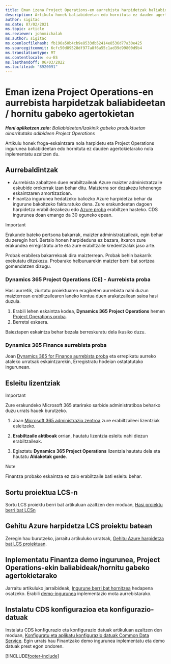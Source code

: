 ```yaml
---
title: Eman izena Project Operations-en aurrebista harpidetzak baliabideetan / hornitu gabeko agertokietan
description: Artikulu honek baliabideetan edo hornituta ez dauden agertokietarako Proiektu-eragiketak harpidetu eta inplementatzeari buruzko informazioa eskaintzen du.
author: sigitac
ms.date: 07/02/2021
ms.topic: article
ms.reviewer: johnmichalak
ms.author: sigitac
ms.openlocfilehash: fb196a50b4cb9e8533db52414e8536d77a30e425
ms.sourcegitcommit: 6cfc50d89528df977a8f6a55c1ad39d99800d9b4
ms.translationtype: MT
ms.contentlocale: eu-ES
ms.lasthandoff: 06/03/2022
ms.locfileid: "8920091"
---
```

# <a name="sign-up-for-project-operations-preview-subscriptions-for-resource-non-stocked-scenarios"></a>Eman izena Project Operations-en aurrebista harpidetzak baliabideetan / hornitu gabeko agertokietan

_**Honi aplikatzen zaio:** Baliabideetan/Izakinik gabeko produktuetan oinarritutako adibideen Project Operations_



Artikulu honek froga-eskaintzara nola harpidetu eta Project Operations ingurunea baliabideetan edo hornituta ez dauden agertokietarako nola inplementatu azaltzen du.

## <a name="prerequisites"></a>Aurrebaldintzak
- Aurrebista zabaltzen duen erabiltzaileak Azure maizter administratzaile eskubide orokorrak izan behar ditu. Maizterra sor dezakezu lehenengo eskaintzaren amortizazioan. 
- Finantza ingurunea hedatzeko baliozko Azure harpidetza behar da ingurune bakoitzeko fakturatuko dena. Zure erakundeetan dagoen harpidetza erabil dezakezu edo [Azure proba](https://azure.microsoft.com/free/) erabiltzen hasteko. CDS ingurunea doan emango da 30 eguneko epean.

> [!IMPORTANT]
> Erakunde bateko pertsona bakarrak, maizter administratzaileak, egin behar du zeregin hori. Bertsio honen harpideduna ez bazara, itxaron zure erakundea erregistratu arte eta zure erabiltzaile kredentzialak jaso arte.
> 
> Probak erabilera bakarrekoak dira maizterrean. Probak behin bakarrik exekutatu ditzakezu. Probarako helburuarekin maizter berri bat sortzea gomendatzen dizugu.


### <a name="dynamics-365-project-operations-ce---preview-trial"></a>Dynamics 365 Project Operations (CE) - Aurrebista proba 

Hasi aurretik, ziurtatu proiektuaren eragiketen aurrebista nahi duzun maizterrean erabiltzailearen laneko kontua duen arakatzailean saioa hasi duzula.

1. Erabili lehen eskaintza kodea, **Dynamics 365 Project Operations** hemen [Project Operations proba](https://aka.ms/try-po).
2. Berretsi eskaera.

  Baieztapen eskaintza behar bezala berreskuratu dela ikusiko duzu.

### <a name="dynamics-365-finance-preview-trial"></a>Dynamics 365 Finance aurrebista proba

Joan [Dynamics 365 for Finance aurrebista proba](https://aka.ms/trypoche) eta errepikatu aurreko ataleko urratsak eskaintzarekin, Erregistratu hodeian ostatatutako ingurunean.  

## <a name="assign-licenses"></a>Esleitu lizentziak

> [!IMPORTANT]
> Zure erakundeko Microsoft 365 atarirako sarbide administratiboa beharko duzu urrats hauek burutzeko.

1. Joan [Microsoft 365 administrazio zentroa](https://portal.office.com/) zure erabiltzaileei lizentziak esleitzeko.

2. **Erabiltzaile aktiboak** orrian, hautatu lizentzia esleitu nahi diezun erabiltzaileak.

3. Egiaztatu **Dynamics 365 Project Operations** lizentzia hautatu dela eta hautatu **Aldaketak gorde**.

> [!NOTE]
> Finantza probako eskaintza ez zaio erabiltzaile bati esleitu behar.

## <a name="start-a-new-project-in-lcs"></a>Sortu proiektua LCS-n

Sortu LCS proiektu berri bat artikuluan azaltzen den moduan, [Hasi proiektu berri bat LCSn](create-lcs-project.md)

## <a name="add-an-azure-subscription-to-an-lcs-project"></a>Gehitu Azure harpidetza LCS proiektu batean

Zeregin hau burutzeko, jarraitu artikuluko urratsak, [Gehitu Azure harpidetza bat LCS proiektuan](resource-add-azure-subscription-lcs-project.md).

## <a name="deploy-finance-demo-environment-with-project-operations-for-resourcenon-stocked-scenarios"></a>Inplementatu Finantza demo ingurunea, Project Operations-ekin baliabideak/hornitu gabeko agertokietarako

Jarraitu artikuluko jarraibideak, [Ingurune berri bat hornitzea](resource-provision-new-environment.md) hedapena osatzeko. Erabili [demo-ingurunea](/dynamics365/fin-ops-core/dev-itpro/deployment/deploy-demo-environment) inplementazio mota aurrebistarako. 

## <a name="install-cds-setup-and-configuration-data"></a>Instalatu CDS konfigurazioa eta konfigurazio-datuak

Instalatu CDS konfigurazio eta konfigurazio datuak artikuluan azaltzen den moduan, [Konfiguratu eta aplikatu konfigurazio datuak Common Data Service](resource-apply-pro-setup-config-data.md).
Egin urrats hau Finantzako demo ingurunea inplementatu eta demo datuak prest egon ondoren.


[!INCLUDE[footer-include](../includes/footer-banner.md)]
